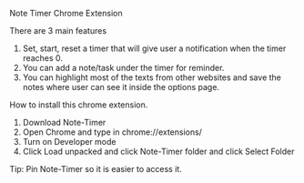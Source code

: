Note Timer Chrome Extension

There are 3 main features
1. Set, start, reset a timer that will give user a notification when the timer reaches 0.
2. You can add a note/task under the timer for reminder.
3. You can highlight most of the texts from other websites and save the notes where user can see it inside the options page.


How to install this chrome extension.
1. Download Note-Timer
2. Open Chrome and type in chrome://extensions/
3. Turn on Developer mode
4. Click Load unpacked and click Note-Timer folder and click Select Folder

Tip: Pin Note-Timer so it is easier to access it.

